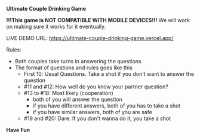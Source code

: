 <b>Ultimate Couple Drinking Game</b>

<b>!!!This game is NOT COMPATIBLE WITH MOBILE DEVICES!!!</b> We will work on making sure it works for it eventually.

LIVE DEMO URL: https://ultimate-couple-drinking-game.vercel.app/

Rules: 
- Both couples take turns in answering the questions
- The format of questions and rules goes like this
  - First 10: Usual Questions. Take a shot if you don't want to answer the question
  - #11 and #12: How well do you know your partner question? 
  - #13 to #18: Most likely (cooperation)
    -  both of you will answer the question
    - if you have different answers, both of you has to take a shot
    - if you have similar answers, both of you are safe
  - #19 and #20: Dare. If you don't wanna do it, you take a shot

<b>Have Fun</b>